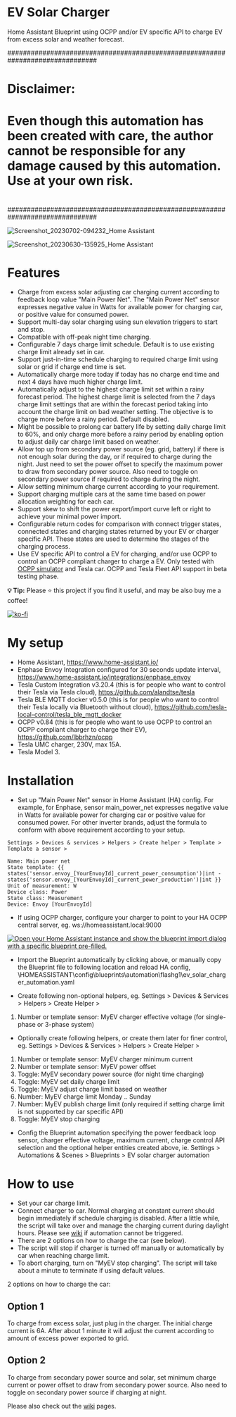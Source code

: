 # EV Solar Charger
Home Assistant Blueprint using OCPP and/or EV specific API to charge EV from excess solar and weather forecast.

###############################################################################
# Disclaimer:
#
# Even though this automation has been created with care, the author cannot be responsible for any damage caused by this automation.  Use at your own risk.
#
###############################################################################

![Screenshot_20230702-094232_Home Assistant](https://github.com/flashg1/TeslaSolarCharger/assets/122323972/58d1df89-905b-422c-8542-0081b9fa342f)

![Screenshot_20230630-135925_Home Assistant](https://github.com/flashg1/TeslaSolarCharger/assets/122323972/2f04b1e2-b56d-493c-977f-82d5dd04cbe5)


Features
========

-   Charge from excess solar adjusting car charging current according to feedback loop value "Main Power Net".  The "Main Power Net" sensor expresses negative value in Watts for available power for charging car, or positive value for consumed power.
-   Support multi-day solar charging using sun elevation triggers to start and stop.
-   Compatible with off-peak night time charging.
-   Configurable 7 days charge limit schedule.  Default is to use existing charge limit already set in car.
-   Support just-in-time schedule charging to required charge limit using solar or grid if charge end time is set.
-   Automatically charge more today if today has no charge end time and next 4 days have much higher charge limit.
-   Automatically adjust to the highest charge limit set within a rainy forecast period.  The highest charge limit is selected from the 7 days charge limit settings that are within the forecast period taking into account the charge limit on bad weather setting.  The objective is to charge more before a rainy period.  Default disabled.
-   Might be possible to prolong car battery life by setting daily charge limit to 60%, and only charge more before a rainy period by enabling option to adjust daily car charge limit based on weather.
-   Allow top up from secondary power source (eg. grid, battery) if there is not enough solar during the day, or if required to charge during the night. Just need to set the power offset to specify the maximum power to draw from secondary power source. Also need to toggle on secondary power source if required to charge during the night.
-   Allow setting minimum charge current according to your requirement.
-   Support charging multiple cars at the same time based on power allocation weighting for each car.
-   Support skew to shift the power export/import curve left or right to achieve your minimal power import.
-   Configurable return codes for comparison with connect trigger states, connected states and charging states returned by your EV or charger specific API. These states are used to determine the stages of the charging process.
-   Use EV specific API to control a EV for charging, and/or use OCPP to control an OCPP compliant charger to charge a EV. Only tested with [OCPP simulator](https://github.com/lewei50/iammeter-simulator) and Tesla car. OCPP and Tesla Fleet API support in beta testing phase.


**💡 Tip:** Please :star: this project if you find it useful, and may be also buy me a coffee!

[![ko-fi](https://ko-fi.com/img/githubbutton_sm.svg)](https://ko-fi.com/flashg1)


My setup
========

-	Home Assistant, https://www.home-assistant.io/
-	Enphase Envoy Integration configured for 30 seconds update interval, https://www.home-assistant.io/integrations/enphase_envoy
-	Tesla Custom Integration v3.20.4 (this is for people who want to control their Tesla via Tesla cloud), https://github.com/alandtse/tesla
- Tesla BLE MQTT docker v0.5.0 (this is for people who want to control their Tesla locally via Bluetooth without cloud), https://github.com/tesla-local-control/tesla_ble_mqtt_docker
- OCPP v0.84 (this is for people who want to use OCPP to control an OCPP compliant charger to charge their EV), https://github.com/lbbrhzn/ocpp
-	Tesla UMC charger, 230V, max 15A.
-	Tesla Model 3.


Installation
============

-	Set up "Main Power Net" sensor in Home Assistant (HA) config.  For example, for Enphase, sensor main_power_net expresses negative value in Watts for available power for charging car or positive value for consumed power.  For other inverter brands, adjust the formula to conform with above requirement according to your setup.
```
Settings > Devices & services > Helpers > Create helper > Template > Template a sensor >

Name: Main power net
State template: {{ states('sensor.envoy_[YourEnvoyId]_current_power_consumption')|int - states('sensor.envoy_[YourEnvoyId]_current_power_production')|int }}
Unit of measurement: W
Device class: Power
State class: Measurement
Device: Envoy [YourEnvoyId]
```

- If using OCPP charger, configure your charger to point to your HA OCPP central server, eg. ws://homeassistant.local:9000

[![Open your Home Assistant instance and show the blueprint import dialog with a specific blueprint pre-filled.](https://my.home-assistant.io/badges/blueprint_import.svg)](https://my.home-assistant.io/redirect/blueprint_import/?blueprint_url=https%3A%2F%2Fgithub.com%2Fflashg1%2FevSolarCharger%2Fblob%2Fmain%2Fev_solar_charger_automation.yaml)

-	Import the Blueprint automatically by clicking above, or manually copy the Blueprint file to following location and reload HA config,
\\HOMEASSISTANT\config\blueprints\automation\flashg1\ev_solar_charger_automation.yaml

-	Create following non-optional helpers, eg.
Settings > Devices & Services > Helpers > Create Helper >
1.  Number or template sensor: MyEV charger effective voltage (for single-phase or 3-phase system)

-	Optionally create following helpers, or create them later for finer control, eg.
Settings > Devices & Services > Helpers > Create Helper >
1.  Number or template sensor: MyEV charger minimum current
1.	Number or template sensor: MyEV power offset
1.	Toggle: MyEV secondary power source (for night time charging)
1.	Toggle: MyEV set daily charge limit
1.	Toggle: MyEV adjust charge limit based on weather
1.	Number: MyEV charge limit Monday .. Sunday
1.  Number: MyEV publish charge limit (only required if setting charge limit is not supported by car specific API)
1.	Toggle: MyEV stop charging

-	Config the Blueprint automation specifying the power feedback loop sensor, charger effective voltage, maximum current, charge control API selection and the optional helper entities created above, ie.
Settings > Automations & Scenes > Blueprints > EV solar charger automation


How to use
==========

-	Set your car charge limit.
-	Connect charger to car.  Normal charging at constant current should begin immediately if schedule charging is disabled.  After a little while, the script will take over and manage the charging current during daylight hours.  Please see [wiki](https://github.com/flashg1/evSolarCharger/wiki/User-guide#automation-cannot-be-triggered) if automation cannot be triggered.
-	There are 2 options on how to charge the car (see below).
-	The script will stop if charger is turned off manually or automatically by car when reaching charge limit.
-	To abort charging, turn on "MyEV stop charging".  The script will take about a minute to terminate if using default values.

2 options on how to charge the car:

Option 1
--------
To charge from excess solar, just plug in the charger.  The initial charge current is 6A.  After about 1 minute it will adjust the current according to amount of excess power exported to grid.

Option 2
--------
To charge from secondary power source and solar, set minimum charge current or power offset to draw from secondary power source.  Also need to toggle on secondary power source if charging at night.

Please also check out the [wiki](https://github.com/flashg1/evSolarCharger/wiki) pages.
